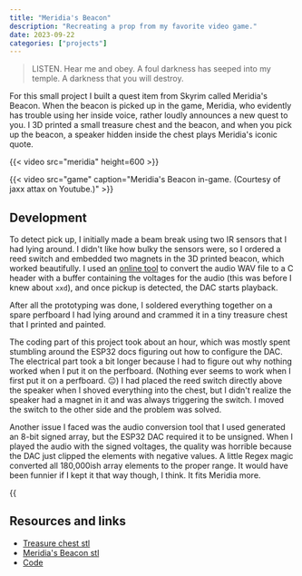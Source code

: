 ```yaml
---
title: "Meridia's Beacon"
description: "Recreating a prop from my favorite video game."
date: 2023-09-22
categories: ["projects"]
---
```


> LISTEN. Hear me and obey. A foul darkness has seeped into my temple. A darkness that you will destroy.

For this small project I built a quest item from Skyrim called Meridia's Beacon. When the beacon is picked up in the game, Meridia, who evidently has trouble using her inside voice, rather loudly announces a new quest to you. I 3D printed a small treasure chest and the beacon, and when you pick up the beacon, a speaker hidden inside the chest plays Meridia's iconic quote.

{{< video src="meridia"  height=600 >}}

{{< video src="game" caption="Meridia's Beacon in-game. (Courtesy of jaxx attax on Youtube.)" >}}

## Development
To detect pick up, I initially made a beam break using two IR sensors that I had lying around. I didn't like how bulky the sensors were, so I ordered a reed switch and embedded two magnets in the 3D printed beacon, which worked beautifully. I used an [online tool](https://bitluni.net/wp-content/uploads/2018/01/Audio2Header.html) to convert the audio WAV file to a C header with a buffer containing the voltages for the audio (this was before I knew about `xxd`), and once pickup is detected, the DAC starts playback.

After all the prototyping was done, I soldered everything together on a spare perfboard I had lying around and crammed it in a tiny treasure chest that I printed and painted.

The coding part of this project took about an hour, which was mostly spent stumbling around the ESP32 docs figuring out how to configure the DAC. The electrical part took a bit longer because I had to figure out why nothing worked when I put it on the perfboard. (Nothing ever seems to work when I first put it on a perfboard. 😐) I had placed the reed switch directly above the speaker when I shoved everything into the chest, but I didn't realize the speaker had a magnet in it and was always triggering the switch. I moved the switch to the other side and the problem was solved.

Another issue I faced was the audio conversion tool that I used generated an 8-bit signed array, but the ESP32 DAC required it to be unsigned. When I played the audio with the signed voltages, the quality was horrible because the DAC just clipped the elements with negative values. A little Regex magic converted all 180,000ish array elements to the proper range. It would have been funnier if I kept it that way though, I think. It fits Meridia more.

{{<audio src="/posts/projects/meridia/audio-before-negative-fix.mp3" caption="Audio before fixing the array. Headphone users beware.">}}

## Resources and links
- [Treasure chest stl](https://www.thingiverse.com/thing:4634679)
- [Meridia's Beacon stl](https://www.thingiverse.com/thing:3239363)
- [Code](https://github.com/garado/tinyprojects/tree/main/meridia)
